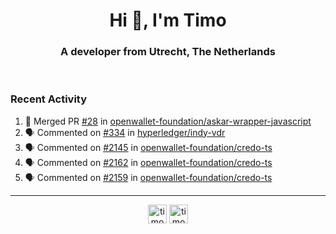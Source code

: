<h1 align="center">Hi 👋, I'm Timo</h1>
<h3 align="center">A developer from Utrecht, The Netherlands</h3>
<br/>
<!-- https://github.com/rahuldkjain/github-profile-readme-generator --!>

<!--  <p align="left"><img src="https://github-readme-stats.vercel.app/api?username=timoglastra&show_icons=true&count_private=true&" alt="timoglastra" /></p> --!>

<!--
Github language stats
<p align="left"><img src="https://github-readme-stats.vercel.app/api/top-langs/?username=timoglastra&layout=compact" alt="timoglastra" /><p>
-->

<!-- Codestats language stats -->
<!-- <p align="left"><img src="https://codestats-readme.vercel.app/api/top-langs/?username=timoglastra&layout=compact&language_count=12" alt="timoglastra" /><p>    --!>
  
<h3>Recent Activity</h3>

<!--START_SECTION:activity-->
1. 🎉 Merged PR [#28](https://github.com/openwallet-foundation/askar-wrapper-javascript/pull/28) in [openwallet-foundation/askar-wrapper-javascript](https://github.com/openwallet-foundation/askar-wrapper-javascript)
2. 🗣 Commented on [#334](https://github.com/hyperledger/indy-vdr/issues/334#issuecomment-2620543014) in [hyperledger/indy-vdr](https://github.com/hyperledger/indy-vdr)
3. 🗣 Commented on [#2145](https://github.com/openwallet-foundation/credo-ts/issues/2145#issuecomment-2620537036) in [openwallet-foundation/credo-ts](https://github.com/openwallet-foundation/credo-ts)
4. 🗣 Commented on [#2162](https://github.com/openwallet-foundation/credo-ts/pull/2162#issuecomment-2620529145) in [openwallet-foundation/credo-ts](https://github.com/openwallet-foundation/credo-ts)
5. 🗣 Commented on [#2159](https://github.com/openwallet-foundation/credo-ts/issues/2159#issuecomment-2618850452) in [openwallet-foundation/credo-ts](https://github.com/openwallet-foundation/credo-ts)
<!--END_SECTION:activity-->

---

<p align="center">
<a href="https://twitter.com/timoglastra" target="blank"><img align="center" src="https://cdn.jsdelivr.net/npm/simple-icons@3.0.1/icons/twitter.svg" alt="timoglastra" height="30" width="30" /></a>
<a href="https://linkedin.com/in/timoglastra" target="blank"><img align="center" src="https://cdn.jsdelivr.net/npm/simple-icons@3.0.1/icons/linkedin.svg" alt="timoglastra" height="30" width="30" /></a>
</p>



